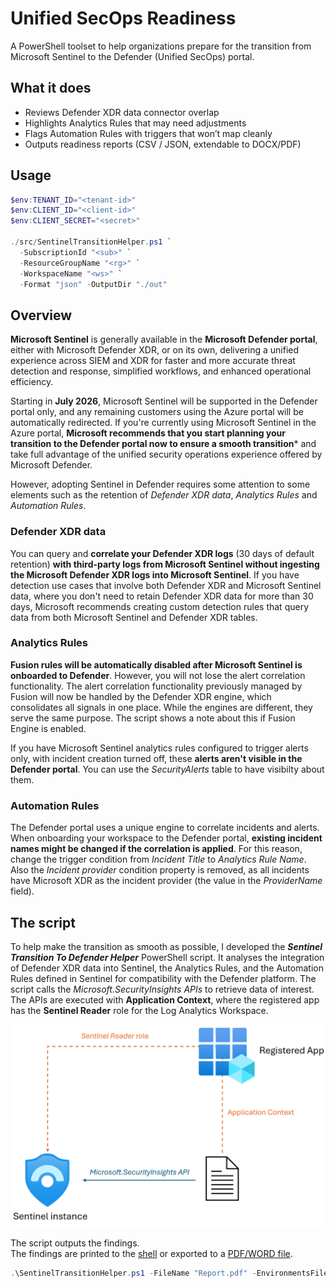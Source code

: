 # Unified SecOps Readiness

A PowerShell toolset to help organizations prepare for the transition from Microsoft Sentinel to the Defender (Unified SecOps) portal.

## What it does
- Reviews Defender XDR data connector overlap
- Highlights Analytics Rules that may need adjustments
- Flags Automation Rules with triggers that won’t map cleanly
- Outputs readiness reports (CSV / JSON, extendable to DOCX/PDF)

## Usage
```powershell
$env:TENANT_ID="<tenant-id>"
$env:CLIENT_ID="<client-id>"
$env:CLIENT_SECRET="<secret>"

./src/SentinelTransitionHelper.ps1 `
  -SubscriptionId "<sub>" `
  -ResourceGroupName "<rg>" `
  -WorkspaceName "<ws>" `
  -Format "json" -OutputDir "./out"

```

## Overview

**Microsoft Sentinel** is generally available in the **Microsoft Defender portal**, either with Microsoft Defender XDR, or on its own, delivering a unified experience across SIEM and XDR for faster and more accurate threat detection and response, simplified workflows, and enhanced operational efficiency.

Starting in **July 2026**, Microsoft Sentinel will be supported in the Defender portal only, and any remaining customers using the Azure portal will be automatically redirected.
If you're currently using Microsoft Sentinel in the Azure portal, **Microsoft recommends that you start planning your transition to the Defender portal now to ensure a smooth transition*** and take full advantage of the unified security operations experience offered by Microsoft Defender.

However, adopting Sentinel in Defender requires some attention to some elements such as the retention of _Defender XDR data_, _Analytics Rules_ and _Automation Rules_. 

### Defender XDR data
You can query and **correlate your Defender XDR logs** (30 days of default retention) **with third-party logs from Microsoft Sentinel without ingesting the Microsoft Defender XDR logs into Microsoft Sentinel**. If you have detection use cases that involve both Defender XDR and Microsoft Sentinel data, where you don't need to retain Defender XDR data for more than 30 days, Microsoft recommends creating custom detection rules that query data from both Microsoft Sentinel and Defender XDR tables.

### Analytics Rules
**Fusion rules will be automatically disabled after Microsoft Sentinel is onboarded to Defender**. However, you will not lose the alert correlation functionality. The alert correlation functionality previously managed by Fusion will now be handled by the Defender XDR engine, which consolidates all signals in one place. While the engines are different, they serve the same purpose. The script shows a note about this if Fusion Engine is enabled.

If you have Microsoft Sentinel analytics rules configured to trigger alerts only, with incident creation turned off, these **alerts aren't visible in the Defender portal**. You can use the _SecurityAlerts_ table to have visibilty about them.

### Automation Rules
The Defender portal uses a unique engine to correlate incidents and alerts. When onboarding your workspace to the Defender portal, **existing incident names might be changed if the correlation is applied**. For this reason, change the trigger condition from _Incident Title_ to _Analytics Rule Name_. Also the _Incident provider_ condition property is removed, as all incidents have Microsoft XDR as the incident provider (the value in the _ProviderName_ field).

## The script
To help make the transition as smooth as possible, I developed the **_Sentinel Transition To Defender Helper_** PowerShell script. It analyses the integration of Defender XDR data into Sentinel, the Analytics Rules, and the Automation Rules defined in Sentinel for compatibility with the Defender platform. The script calls the _Microsoft.SecurityInsights APIs_ to retrieve data of interest. The APIs are executed with **Application Context**, where the registered app has the **Sentinel Reader** role for the Log Analytics Workspace.

<div align="center">
<img src="https://github.com/mariocuomo/Sentinel-Transition-To-Defender-Helper-Script/blob/main/resources/diagram.png" width="600">
</div>

The script outputs the findings. <br>
The findings are printed to the [shell](https://github.com/mariocuomo/Sentinel-Transition-To-Defender-Helper-Script/blob/main/resources/output.png) or exported to a [PDF/WORD file](https://github.com/mariocuomo/Sentinel-Transition-To-Defender-Helper-Script/blob/main/resources/report.pdf).

``` powershell
.\SentinelTransitionHelper.ps1 -FileName "Report.pdf" -EnvironmentsFile ".\sentinelEnvironments.json" -Format "docx"
```



